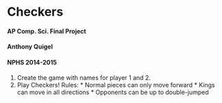 # Checkers

#### AP Comp. Sci. Final Project
#### Anthony Quigel
#### NPHS 2014-2015

1. Create the game with names for player 1 and 2.
2. Play Checkers!
    Rules:
        * Normal pieces can only move forward
        * Kings can move in all directions
        * Opponents can be up to double-jumped